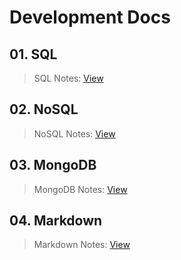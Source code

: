 # Development Docs

## 01. SQL

> SQL Notes: [View](https://github.com/yuvrajshrirame/development-docs/tree/main/sql "Open SQL Class Notes")

## 02. NoSQL

> NoSQL Notes: [View](https://github.com/yuvrajshrirame/development-docs/tree/main/nosql "Open NoSQL Class Notes")

## 03. MongoDB

> MongoDB Notes: [View](https://github.com/yuvrajshrirame/development-docs/tree/main/mongodb "Open MongoDB Notes")

## 04. Markdown

> Markdown Notes: [View](https://github.com/yuvrajshrirame/development-docs/tree/main/markdown "Open Markdown Notes")